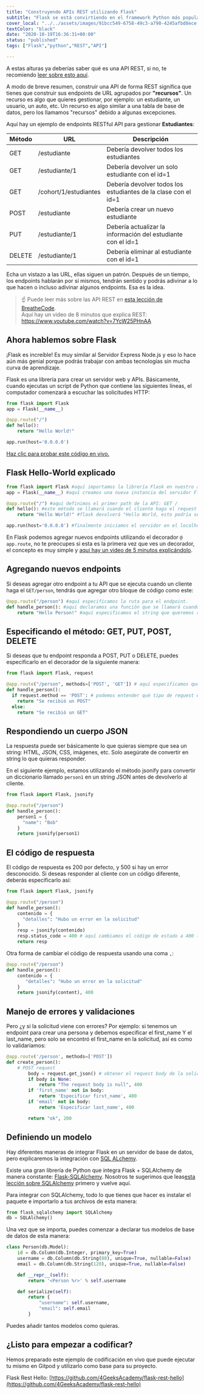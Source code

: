 ```yaml
---
title: "Construyendo APIs REST utilizando Flask"
subtitle: "Flask se está convirtiendo en el framework Python más popular (si es que ya no lo es), aprende cómo construir API REST de la forma REST"
cover_local: "../../assets/images/91bcc549-6758-49c3-a790-4245afbd8ece.png"
textColor: "black"
date: "2020-10-19T16:36:31+00:00"
status: "published"
tags: ["Flask","python","REST","API"]

---
```


A estas alturas ya deberías saber qué es una API REST, si no, te recomiendo [leer sobre esto aquí](http://content.breatheco.de/lesson/understanding-rest-apis).

A modo de breve resumen, construir una API de forma REST significa que tienes que construir sus endpoints de URL agrupados por **"recursos"**. Un recurso es algo que quieres gestionar, por ejemplo: un estudiante, un usuario, un auto, etc. Un recurso es algo similar a una tabla de base de datos, pero los llamamos "recursos" debido a algunas excepciones.

Aquí hay un ejemplo de endpoints RESTful API para gestionar **Estudiantes**:

| Método | URL | Descripción |
| ------ | --- | ----------- |
| GET    | /estudiante | Debería devolver todos los estudiantes |
| GET    | /estudiante/1 | Debería devolver un solo estudiante con el id=1 |
| GET    | /cohort/1/estudiantes | Debería devolver todos los estudiantes de la clase con el id=1 |
| POST   | /estudiante | Debería crear un nuevo estudiante |
| PUT    | /estudiante/1 | Debería actualizar la información del estudiante con el id=1 |
| DELETE | /estudiante/1 | Debería eliminar al estudiante con el id=1 |

Echa un vistazo a las URL, ellas siguen un patrón. Después de un tiempo, los endpoints hablarán por sí mismos, tendrán sentido y podrás adivinar a lo que hacen o incluso adivinar algunos endpoints. Esa es la idea.

> :point_up: Puede leer más sobre las API REST en [esta lección de BreatheCode](http://content.breatheco.de/lesson/understanding-rest-apis).<br /> Aquí hay un video de 8 minutos que explica REST: https://www.youtube.com/watch?v=7YcW25PHnAA

## Ahora hablemos sobre Flask

¡Flask es increíble! Es muy similar al Servidor Express Node.js y eso lo hace aún más genial porque podrás trabajar con ambas tecnologías sin mucha curva de aprendizaje.

Flask es una librería para crear un servidor web y APIs. Básicamente, cuando ejecutas un script de Python que contiene las siguientes líneas, el computador comenzará a escuchar las solicitudes HTTP:

```py
from flask import Flask
app = Flask(__name__)

@app.route("/")
def hello():
    return "Hello World!"

app.run(host='0.0.0.0')
```
[Haz clic para probar este código en vivo.](https://repl.it/@4GeeksAcademy/Flask-Hello-World)


## Flask Hello-World explicado

```py
from flask import Flask #aquí importamos la librería Flask en nuestro archivo.
app = Flask(__name__) #aquí creamos una nueva instancia del servidor Flask.

@app.route("/") #aquí definimos el primer path de la API: GET /
def hello(): #este método se llamará cuando el cliente haga el request
    return "Hello World!" #flask devolverá "Hello World, esto podría ser un string HTML o un string JSON.

app.run(host='0.0.0.0') #finalmente iniciamos el servidor en el localhost.
```

En Flask podemos agregar nuevos endpoints utilizando el decorador `@ app.route`, no te preocupes si esta es la primera vez que ves un decorador, el concepto es muy simple y [aquí hay un video de 5 minutos explicándolo](https://www.youtube.com/watch?v=7ipNLN9y-nc).

## Agregando nuevos endpoints

Si deseas agregar otro endpoint a tu API que se ejecuta cuando un cliente haga el `GET/person`, tendrás que agregar otro bloque de código como este:

```py
@app.route("/person") #aquí especificamos la ruta para el endpoint.
def handle_person(): #aquí declaramos una función que se llamará cuando se realice una request a esa url
    return "Hello Person!" #aquí especificamos el string que queremos responder al cliente.
```

## Especificando el método: GET, PUT, POST, DELETE

Si deseas que tu endpoint responda a POST, PUT o DELETE, puedes especificarlo en el decorador de la siguiente manera:

```py
from flask import Flask, request

@app.route("/person", methods=['POST', 'GET']) # aquí especificamos que estos endpoints aceptan solicitudes POST y GET.
def handle_person():
  if request.method == 'POST': # podemos entender qué tipo de request estamos manejando usando un condicional
    return "Se recibió un POST"
  else:
    return "Se recibió un GET"
```

## Respondiendo un cuerpo JSON

La respuesta puede ser básicamente lo que quieras siempre que sea un string: HTML, JSON, CSS, imágenes, etc. Solo asegúrate de convertir en string lo que quieras responder.

En el siguiente ejemplo, estamos utilizando el método jsonify para convertir un diccionario llamado `person1` en un string JSON antes de devolverlo al cliente.

```py
from flask import Flask, jsonify

@app.route("/person")
def handle_person():
    person1 = {
      "name": "Bob"
    }
    return jsonify(person1)
```

## El código de respuesta

El código de respuesta es 200 por defecto, y 500 si hay un error desconocido. Si deseas responder al cliente con un código diferente, deberás especificarlo así:

```py
from flask import Flask, jsonify

@app.route("/person")
def handle_person():
    contenido = {
      "detalles": "Hubo un error en la solicitud"
    }
    resp = jsonify(contenido)
    resp.status_code = 400 # aquí cambiamos el código de estado a 400 (código muy común en caso de errores de solicitud)
    return resp
```

Otra forma de cambiar el código de respuesta usando una coma `,`:

```py
@app.route("/person")
def handle_person():
    contenido = {
       "detalles": "Hubo un error en la solicitud"
    }
    return jsonify(content), 400
```

## Manejo de errores y validaciones

Pero ¿y si la solicitud viene con errores? Por ejemplo: si tenemos un endpoint para crear una persona y debemos especificar el first_name Y el last_name, pero solo se encontró el first_name en la solicitud, así es como lo validaríamos:

```py
@app.route('/person', methods=['POST'])
def create_person():
    # POST request
        body = request.get_json() # obtener el request body de la solicitud
        if body is None:
            return "The request body is null", 400
        if 'first_name' not in body:
            return 'Especificar first_name', 400
        if 'email' not in body:
            return 'Especificar last_name', 400

        return "ok", 200
```

## Definiendo un modelo

Hay diferentes maneras de integrar Flask en un servidor de base de datos, pero explicaremos la integración con [SQL ALchemy](http://content.breatheco.de/lesson/everything-you-need-to-start-using-sqlalchemy).

Existe una gran librería de Python que integra Flask + SQLAlchemy de manera constante: [Flask-SQLAlchemy](https://github.com/pallets/flask-sqlalchemy). Nosotros te sugerimos que leas[esta lección sobre SQLAlchemy](https://content.breatheco.de/lesson/everything-you-need-to-start-using-sqlalchemy) primero y vuelve aquí.

Para integrar con SQLAlchemy, todo lo que tienes que hacer es instalar el paquete e importarlo a tus archivos de esta manera:
```py
from flask_sqlalchemy import SQLAlchemy
db = SQLAlchemy()
```

Una vez que se importa, puedes comenzar a declarar tus modelos de base de datos de esta manera:

```py
class Person(db.Model):
    id = db.Column(db.Integer, primary_key=True)
    username = db.Column(db.String(80), unique=True, nullable=False)
    email = db.Column(db.String(120), unique=True, nullable=False)

    def __repr__(self):
        return '<Person %r>' % self.username

    def serialize(self):
        return {
            "username": self.username,
            "email": self.email
        }
  ```

 Puedes añadir tantos modelos como quieras.

## ¿Listo para empezar a codificar?

Hemos preparado este ejemplo de codificación en vivo que puede ejecutar tu mismo en Gitpod y utilizarlo como base para su proyecto.

Flask Rest Hello: [https://github.com/4GeeksAcademy/flask-rest-hello](https://github.com/4GeeksAcademy/flask-rest-hello)

